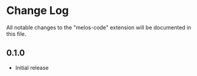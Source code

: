 # Change Log

All notable changes to the "melos-code" extension will be documented in this
file.

## 0.1.0

- Initial release
